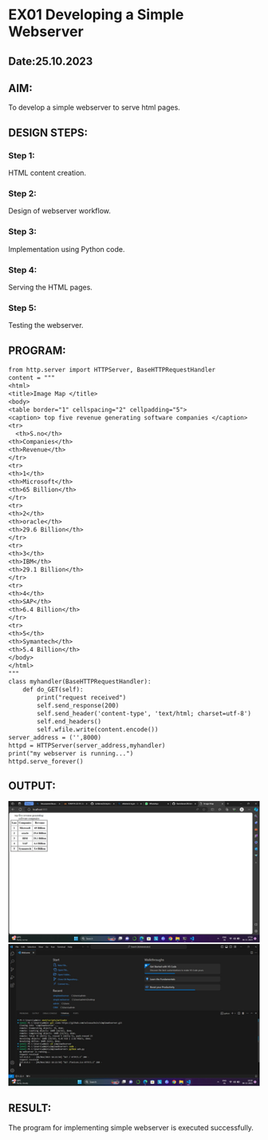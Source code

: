 # EX01 Developing a Simple Webserver
## Date:25.10.2023

## AIM:
To develop a simple webserver to serve html pages.

## DESIGN STEPS:
### Step 1: 
HTML content creation.

### Step 2:
Design of webserver workflow.

### Step 3:
Implementation using Python code.

### Step 4:
Serving the HTML pages.

### Step 5:
Testing the webserver.

## PROGRAM:
```
from http.server import HTTPServer, BaseHTTPRequestHandler
content = """
<html>
<title>Image Map </title>
<body>
<table border="1" cellspacing="2" cellpadding="5">
<caption> top five revenue generating software companies </caption>
<tr>
  <th>S.no</th>
<th>Companies</th>
<th>Revenue</th>
</tr>
<tr>
<th>1</th>
<th>Microsoft</th>
<th>65 Billion</th>
</tr>
<tr>
<th>2</th>
<th>oracle</th>
<th>29.6 Billion</th>
</tr>
<tr>
<th>3</th>
<th>IBM</th>
<th>29.1 Billion</th>
</tr>
<tr>
<th>4</th>
<th>SAP</th>
<th>6.4 Billion</th>
</tr>
<tr>
<th>5</th>
<th>Symantech</th>
<th>5.4 Billion</th>
</body>
</html>
"""
class myhandler(BaseHTTPRequestHandler):
    def do_GET(self):
        print("request received")
        self.send_response(200)
        self.send_header('content-type', 'text/html; charset=utf-8')
        self.end_headers()
        self.wfile.write(content.encode())
server_address = ('',8000)
httpd = HTTPServer(server_address,myhandler)
print("my webserver is running...")
httpd.serve_forever()
```

## OUTPUT:
![Alt text](Screenshot.jpg)
![Alt text](screenshot(1).png)

## RESULT:
The program for implementing simple webserver is executed successfully.
